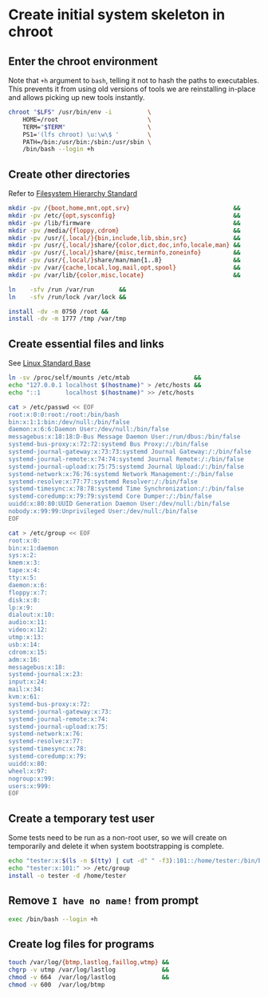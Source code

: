 # Create initial system skeleton in chroot

## Enter the chroot environment

Note that `+h` argument to `bash`, telling it not to hash the paths to executables. This prevents it from using old versions of tools we are reinstalling in-place and allows picking up new tools instantly.

```sh
chroot "$LFS" /usr/bin/env -i          \
    HOME=/root                         \
    TERM="$TERM"                       \
    PS1='(lfs chroot) \u:\w\$ '        \
    PATH=/bin:/usr/bin:/sbin:/usr/sbin \
    /bin/bash --login +h
```

## Create other directories

Refer to [Filesystem Hierarchy Standard](https://refspecs.linuxfoundation.org/fhs.shtml)

```sh
mkdir -pv /{boot,home,mnt,opt,srv}                             &&
mkdir -pv /etc/{opt,sysconfig}                                 &&
mkdir -pv /lib/firmware                                        &&
mkdir -pv /media/{floppy,cdrom}                                &&
mkdir -pv /usr/{,local/}{bin,include,lib,sbin,src}             &&
mkdir -pv /usr/{,local/}share/{color,dict,doc,info,locale,man} &&
mkdir -pv /usr/{,local/}share/{misc,terminfo,zoneinfo}         &&
mkdir -pv /usr/{,local/}share/man/man{1..8}                    &&
mkdir -pv /var/{cache,local,log,mail,opt,spool}                &&
mkdir -pv /var/lib/{color,misc,locate}                         &&

ln    -sfv /run /var/run       &&
ln    -sfv /run/lock /var/lock &&

install -dv -m 0750 /root &&
install -dv -m 1777 /tmp /var/tmp
```

## Create essential files and links

See [Linux Standard Base](https://refspecs.linuxfoundation.org/lsb.shtml)

```sh
ln -sv /proc/self/mounts /etc/mtab                  &&
echo "127.0.0.1 localhost $(hostname)" > /etc/hosts &&
echo "::1       localhost $(hostname)" >> /etc/hosts

cat > /etc/passwd << EOF
root:x:0:0:root:/root:/bin/bash
bin:x:1:1:bin:/dev/null:/bin/false
daemon:x:6:6:Daemon User:/dev/null:/bin/false
messagebus:x:18:18:D-Bus Message Daemon User:/run/dbus:/bin/false
systemd-bus-proxy:x:72:72:systemd Bus Proxy:/:/bin/false
systemd-journal-gateway:x:73:73:systemd Journal Gateway:/:/bin/false
systemd-journal-remote:x:74:74:systemd Journal Remote:/:/bin/false
systemd-journal-upload:x:75:75:systemd Journal Upload:/:/bin/false
systemd-network:x:76:76:systemd Network Management:/:/bin/false
systemd-resolve:x:77:77:systemd Resolver:/:/bin/false
systemd-timesync:x:78:78:systemd Time Synchronization:/:/bin/false
systemd-coredump:x:79:79:systemd Core Dumper:/:/bin/false
uuidd:x:80:80:UUID Generation Daemon User:/dev/null:/bin/false
nobody:x:99:99:Unprivileged User:/dev/null:/bin/false
EOF

cat > /etc/group << EOF
root:x:0:
bin:x:1:daemon
sys:x:2:
kmem:x:3:
tape:x:4:
tty:x:5:
daemon:x:6:
floppy:x:7:
disk:x:8:
lp:x:9:
dialout:x:10:
audio:x:11:
video:x:12:
utmp:x:13:
usb:x:14:
cdrom:x:15:
adm:x:16:
messagebus:x:18:
systemd-journal:x:23:
input:x:24:
mail:x:34:
kvm:x:61:
systemd-bus-proxy:x:72:
systemd-journal-gateway:x:73:
systemd-journal-remote:x:74:
systemd-journal-upload:x:75:
systemd-network:x:76:
systemd-resolve:x:77:
systemd-timesync:x:78:
systemd-coredump:x:79:
uuidd:x:80:
wheel:x:97:
nogroup:x:99:
users:x:999:
EOF
```

## Create a temporary test user

Some tests need to be run as a non-root user, so we will create on temporarily and delete it when system bootstrapping is complete.

```sh
echo "tester:x:$(ls -n $(tty) | cut -d" " -f3):101::/home/tester:/bin/bash" >> /etc/passwd
echo "tester:x:101:" >> /etc/group
install -o tester -d /home/tester
```

## Remove `I have no name!` from prompt

```sh
exec /bin/bash --login +h
```

## Create log files for programs

```sh
touch /var/log/{btmp,lastlog,faillog,wtmp} &&
chgrp -v utmp /var/log/lastlog             &&
chmod -v 664  /var/log/lastlog             &&
chmod -v 600  /var/log/btmp
```
